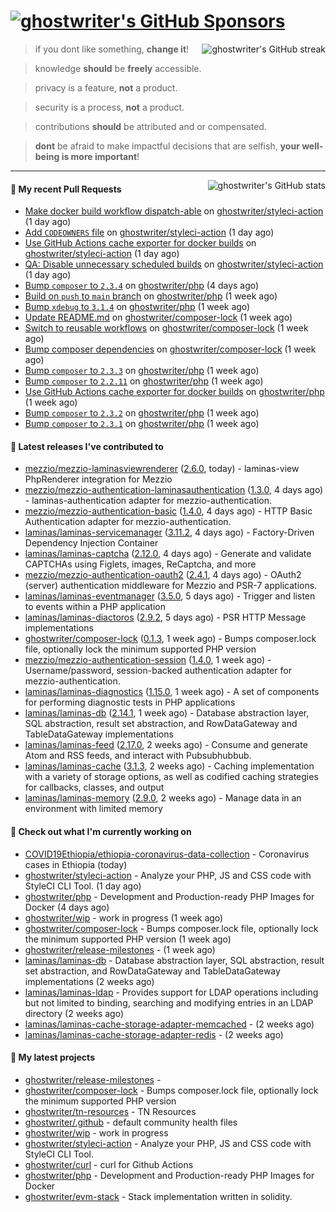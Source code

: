 # [![ghostwriter's GitHub Sponsors](https://img.shields.io/github/sponsors/ghostwriter?label=Sponsors&style=flat-square&logo=GitHub%20Sponsors)](https://github.com/sponsors/ghostwriter)

<img alt="ghostwriter's GitHub streak" align="right" src="https://github-readme-streak-stats.herokuapp.com/?user=ghostwriter">

> if you dont like something, **change it**!

> knowledge **should** be **freely** accessible.

> privacy is a feature, **not** a product.

> security is a process, **not** a product.

> contributions **should** be attributed and or compensated.

> **dont** be afraid to make impactful decisions that are selfish, **your well-being is more important**!

---

<img alt="ghostwriter's GitHub stats" align="right" src="https://github-readme-stats.vercel.app/api?username=ghostwriter&show_icons=true&count_private=true&hide_title=true&hide_rank=true&icon_color=333">

#### 🔨 My recent Pull Requests

- [Make docker build workflow dispatch-able](https://github.com/ghostwriter/styleci-action/pull/4) on [ghostwriter/styleci-action](https://github.com/ghostwriter/styleci-action) (1 day ago)
- [Add `CODEOWNERS` file](https://github.com/ghostwriter/styleci-action/pull/3) on [ghostwriter/styleci-action](https://github.com/ghostwriter/styleci-action) (1 day ago)
- [Use GitHub Actions cache exporter for docker builds](https://github.com/ghostwriter/styleci-action/pull/2) on [ghostwriter/styleci-action](https://github.com/ghostwriter/styleci-action) (1 day ago)
- [QA: Disable unnecessary scheduled builds](https://github.com/ghostwriter/styleci-action/pull/1) on [ghostwriter/styleci-action](https://github.com/ghostwriter/styleci-action) (1 day ago)
- [Bump `composer` to `2.3.4`](https://github.com/ghostwriter/php/pull/36) on [ghostwriter/php](https://github.com/ghostwriter/php) (4 days ago)
- [Build on `push` to `main` branch](https://github.com/ghostwriter/php/pull/35) on [ghostwriter/php](https://github.com/ghostwriter/php) (1 week ago)
- [Bump `xdebug` to `3.1.4`](https://github.com/ghostwriter/php/pull/34) on [ghostwriter/php](https://github.com/ghostwriter/php) (1 week ago)
- [Update README.md](https://github.com/ghostwriter/composer-lock/pull/7) on [ghostwriter/composer-lock](https://github.com/ghostwriter/composer-lock) (1 week ago)
- [Switch to reusable workflows](https://github.com/ghostwriter/composer-lock/pull/5) on [ghostwriter/composer-lock](https://github.com/ghostwriter/composer-lock) (1 week ago)
- [Bump composer dependencies](https://github.com/ghostwriter/composer-lock/pull/4) on [ghostwriter/composer-lock](https://github.com/ghostwriter/composer-lock) (1 week ago)
- [Bump `composer` to `2.3.3`](https://github.com/ghostwriter/php/pull/33) on [ghostwriter/php](https://github.com/ghostwriter/php) (1 week ago)
- [Bump `composer` to `2.2.11`](https://github.com/ghostwriter/php/pull/32) on [ghostwriter/php](https://github.com/ghostwriter/php) (1 week ago)
- [Use GitHub Actions cache exporter for docker builds](https://github.com/ghostwriter/php/pull/31) on [ghostwriter/php](https://github.com/ghostwriter/php) (1 week ago)
- [Bump `composer` to `2.3.2`](https://github.com/ghostwriter/php/pull/30) on [ghostwriter/php](https://github.com/ghostwriter/php) (1 week ago)
- [Bump `composer` to `2.3.1`](https://github.com/ghostwriter/php/pull/29) on [ghostwriter/php](https://github.com/ghostwriter/php) (1 week ago)

#### 🔭 Latest releases I've contributed to

- [mezzio/mezzio-laminasviewrenderer](https://github.com/mezzio/mezzio-laminasviewrenderer) ([2.6.0](https://github.com/mezzio/mezzio-laminasviewrenderer/releases/tag/2.6.0), today) - laminas-view PhpRenderer integration for Mezzio
- [mezzio/mezzio-authentication-laminasauthentication](https://github.com/mezzio/mezzio-authentication-laminasauthentication) ([1.3.0](https://github.com/mezzio/mezzio-authentication-laminasauthentication/releases/tag/1.3.0), 4 days ago) - laminas-authentication adapter for mezzio-authentication.
- [mezzio/mezzio-authentication-basic](https://github.com/mezzio/mezzio-authentication-basic) ([1.4.0](https://github.com/mezzio/mezzio-authentication-basic/releases/tag/1.4.0), 4 days ago) - HTTP Basic Authentication adapter for mezzio-authentication.
- [laminas/laminas-servicemanager](https://github.com/laminas/laminas-servicemanager) ([3.11.2](https://github.com/laminas/laminas-servicemanager/releases/tag/3.11.2), 4 days ago) - Factory-Driven Dependency Injection Container
- [laminas/laminas-captcha](https://github.com/laminas/laminas-captcha) ([2.12.0](https://github.com/laminas/laminas-captcha/releases/tag/2.12.0), 4 days ago) - Generate and validate CAPTCHAs using Figlets, images, ReCaptcha, and more
- [mezzio/mezzio-authentication-oauth2](https://github.com/mezzio/mezzio-authentication-oauth2) ([2.4.1](https://github.com/mezzio/mezzio-authentication-oauth2/releases/tag/2.4.1), 4 days ago) - OAuth2 (server) authentication middleware for Mezzio and PSR-7 applications.
- [laminas/laminas-eventmanager](https://github.com/laminas/laminas-eventmanager) ([3.5.0](https://github.com/laminas/laminas-eventmanager/releases/tag/3.5.0), 5 days ago) - Trigger and listen to events within a PHP application
- [laminas/laminas-diactoros](https://github.com/laminas/laminas-diactoros) ([2.9.2](https://github.com/laminas/laminas-diactoros/releases/tag/2.9.2), 5 days ago) - PSR HTTP Message implementations
- [ghostwriter/composer-lock](https://github.com/ghostwriter/composer-lock) ([0.1.3](https://github.com/ghostwriter/composer-lock/releases/tag/0.1.3), 1 week ago) - Bumps composer.lock file, optionally lock the minimum supported PHP version
- [mezzio/mezzio-authentication-session](https://github.com/mezzio/mezzio-authentication-session) ([1.4.0](https://github.com/mezzio/mezzio-authentication-session/releases/tag/1.4.0), 1 week ago) - Username/password, session-backed authentication adapter for mezzio-authentication.
- [laminas/laminas-diagnostics](https://github.com/laminas/laminas-diagnostics) ([1.15.0](https://github.com/laminas/laminas-diagnostics/releases/tag/1.15.0), 1 week ago) - A set of components for performing diagnostic tests in PHP applications
- [laminas/laminas-db](https://github.com/laminas/laminas-db) ([2.14.1](https://github.com/laminas/laminas-db/releases/tag/2.14.1), 1 week ago) - Database abstraction layer, SQL abstraction, result set abstraction, and RowDataGateway and TableDataGateway implementations
- [laminas/laminas-feed](https://github.com/laminas/laminas-feed) ([2.17.0](https://github.com/laminas/laminas-feed/releases/tag/2.17.0), 2 weeks ago) - Consume and generate Atom and RSS feeds, and interact with Pubsubhubbub.
- [laminas/laminas-cache](https://github.com/laminas/laminas-cache) ([3.1.3](https://github.com/laminas/laminas-cache/releases/tag/3.1.3), 2 weeks ago) - Caching implementation with a variety of storage options, as well as codified caching strategies for callbacks, classes, and output
- [laminas/laminas-memory](https://github.com/laminas/laminas-memory) ([2.9.0](https://github.com/laminas/laminas-memory/releases/tag/2.9.0), 2 weeks ago) - Manage data in an environment with limited memory

#### 👷 Check out what I'm currently working on

- [COVID19Ethiopia/ethiopia-coronavirus-data-collection](https://github.com/COVID19Ethiopia/ethiopia-coronavirus-data-collection) - Coronavirus cases in Ethiopia (today)
- [ghostwriter/styleci-action](https://github.com/ghostwriter/styleci-action) - Analyze your PHP, JS and CSS code with StyleCI CLI Tool. (1 day ago)
- [ghostwriter/php](https://github.com/ghostwriter/php) - Development and Production-ready PHP Images for Docker (4 days ago)
- [ghostwriter/wip](https://github.com/ghostwriter/wip) - work in progress (1 week ago)
- [ghostwriter/composer-lock](https://github.com/ghostwriter/composer-lock) - Bumps composer.lock file, optionally lock the minimum supported PHP version (1 week ago)
- [ghostwriter/release-milestones](https://github.com/ghostwriter/release-milestones) -  (1 week ago)
- [laminas/laminas-db](https://github.com/laminas/laminas-db) - Database abstraction layer, SQL abstraction, result set abstraction, and RowDataGateway and TableDataGateway implementations (2 weeks ago)
- [laminas/laminas-ldap](https://github.com/laminas/laminas-ldap) - Provides support for LDAP operations including but not limited to binding, searching and modifying entries in an LDAP directory (2 weeks ago)
- [laminas/laminas-cache-storage-adapter-memcached](https://github.com/laminas/laminas-cache-storage-adapter-memcached) -  (2 weeks ago)
- [laminas/laminas-cache-storage-adapter-redis](https://github.com/laminas/laminas-cache-storage-adapter-redis) -  (2 weeks ago)

#### 🌱 My latest projects

- [ghostwriter/release-milestones](https://github.com/ghostwriter/release-milestones) - 
- [ghostwriter/composer-lock](https://github.com/ghostwriter/composer-lock) - Bumps composer.lock file, optionally lock the minimum supported PHP version
- [ghostwriter/tn-resources](https://github.com/ghostwriter/tn-resources) - TN Resources
- [ghostwriter/.github](https://github.com/ghostwriter/.github) - default community health files
- [ghostwriter/wip](https://github.com/ghostwriter/wip) - work in progress
- [ghostwriter/styleci-action](https://github.com/ghostwriter/styleci-action) - Analyze your PHP, JS and CSS code with StyleCI CLI Tool.
- [ghostwriter/curl](https://github.com/ghostwriter/curl) - curl for Github Actions
- [ghostwriter/php](https://github.com/ghostwriter/php) - Development and Production-ready PHP Images for Docker
- [ghostwriter/evm-stack](https://github.com/ghostwriter/evm-stack) - Stack implementation written in solidity.

